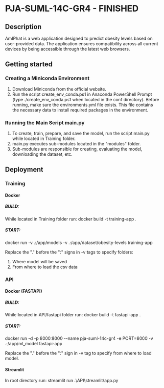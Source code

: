 # PJA-SUML-14C-GR4 - FINISHED

## Description

AmIPhat is a web application designed to predict obesity levels based on user-provided data. The application ensures compatibility across all current devices by being accessible through the latest web browsers.

## Getting started

### Creating a Miniconda Environment

1. Download Miniconda from the official website.
2. Run the script create_env_conda.ps1 in Anaconda PowerShell Prompt (type ./create_env_conda.ps1 when located in the conf directory). Before running, make sure the environments.yml file exists. This file contains the necessary data to install required packages in the environment.

### Running the Main Script main.py

1. To create, train, prepare, and save the model, run the script main.py while located in Training folder.
2. main.py executes sub-modules located in the "modules" folder.
3. Sub-modules are responsible for creating, evaluating the model, downloading the dataset, etc.

## Deployment

### Training

#### Docker

##### BUILD:

While located in Training folder run: docker build -t training-app .

##### START:

docker run -v .:/app/models -v .:/app/dataset/obesity-levels training-app

Replace the "." before the ":" signs in -v tags to specify folders:

1. Where model will be saved
2. From where to load the csv data

### API

#### Docker (FASTAPI)

##### BUILD:

While located in API/fastapi folder run: docker build -t fastapi-app .

##### START:

docker run -d -p 8000:8000 --name pja-suml-14c-gr4 -e PORT=8000 -v .:/app/ml_model fastapi-app

Replace the "." before the ":" sign in -v tag to specify from where to load model.

#### Streamlit

In root directory run:
streamlit run .\API\streamlit\app.py
